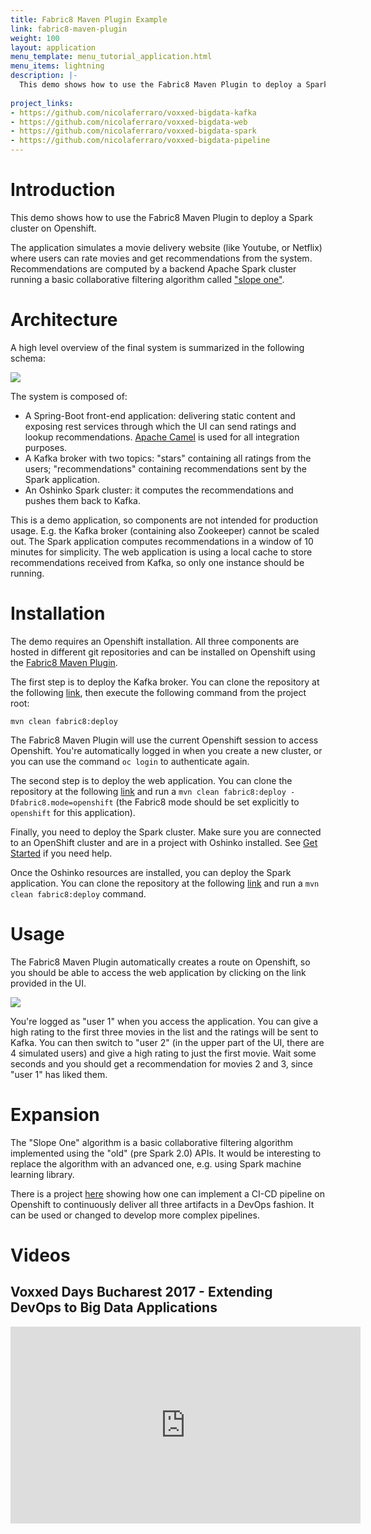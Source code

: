 ```yaml
---
title: Fabric8 Maven Plugin Example
link: fabric8-maven-plugin
weight: 100
layout: application
menu_template: menu_tutorial_application.html
menu_items: lightning
description: |-
  This demo shows how to use the Fabric8 Maven Plugin to deploy a Spark cluster on Openshift.
  
project_links:
- https://github.com/nicolaferraro/voxxed-bigdata-kafka
- https://github.com/nicolaferraro/voxxed-bigdata-web
- https://github.com/nicolaferraro/voxxed-bigdata-spark
- https://github.com/nicolaferraro/voxxed-bigdata-pipeline
---
```


<h1 id="introduction">Introduction</h1>

This demo shows how to use the Fabric8 Maven Plugin to deploy a Spark cluster on Openshift.

The application simulates a movie delivery website (like Youtube, or Netflix) where users can 
  rate movies and get recommendations from the system.
  Recommendations are computed by a backend Apache Spark cluster running a basic collaborative 
  filtering algorithm called ["slope one"](https://en.wikipedia.org/wiki/Slope_One).

<h1 id="architecture">Architecture</h1>

A high level overview of the final system is summarized in the following schema:

<img src="/assets/fabric8-maven-plugin/architecture.png" class="img-responsive">

The system is composed of:

- A Spring-Boot front-end application: delivering static content and exposing rest services through which 
 the UI can send ratings and lookup recommendations. [Apache Camel](https://camel.apache.org) is used for all integration purposes.
- A Kafka broker with two topics: "stars" containing all ratings from the users; "recommendations" containing recommendations sent by the Spark application.
- An Oshinko Spark cluster: it computes the recommendations and pushes them back to Kafka.

This is a demo application, so components are not intended for production usage. E.g. the Kafka broker (containing also Zookeeper) 
cannot be scaled out. The Spark application computes recommendations in a window of 10 minutes for simplicity.
The web application is using a local cache to store recommendations received from Kafka, so only one instance should be running.

<h1 id="installation">Installation</h1>

The demo requires an Openshift installation.
All three components are hosted in different git repositories and can be installed on Openshift using the [Fabric8 Maven Plugin](https://maven.fabric8.io/).

The first step is to deploy the Kafka broker. You can clone the repository at the following [link](https://github.com/nicolaferraro/voxxed-bigdata-kafka), 
then execute the following command from the project root:

```
mvn clean fabric8:deploy
```

The Fabric8 Maven Plugin will use the current Openshift session to access Openshift. You're automatically logged in when you create a new cluster, 
or you can use the command `oc login` to authenticate again.

The second step is to deploy the web application. You can clone the repository at the following [link](https://github.com/nicolaferraro/voxxed-bigdata-web) and run 
a `mvn clean fabric8:deploy -Dfabric8.mode=openshift` (the Fabric8 mode should be set explicitly to `openshift` for this application).

Finally, you need to deploy the Spark cluster. Make sure you are connected to an OpenShift cluster and are in 
a project with Oshinko installed. See [Get Started](/get-started) if you need help. 

Once the Oshinko resources are installed, you can deploy the Spark application. 
You can clone the repository at the following [link](https://github.com/nicolaferraro/voxxed-bigdata-spark) and run 
a `mvn clean fabric8:deploy` command.

<h1 id="usage">Usage</h1>

The Fabric8 Maven Plugin automatically creates a route on Openshift, so you should be able to access the 
web application by clicking on the link provided in the UI.

<img src="/assets/fabric8-maven-plugin/screenshot.png" class="img-responsive">

You're logged as "user 1" when you access the application. You can give a high rating to the first three movies in the list and the ratings will be 
sent to Kafka. You can then switch to "user 2" (in the upper part of the UI, there are 4 simulated users) 
and give a high rating to just the first movie. Wait some seconds and you should get a recommendation for movies 2 and 3, since "user 1" has liked them.

<h1 id="expansion">Expansion</h1>

The "Slope One" algorithm is a basic collaborative filtering algorithm implemented using the "old" (pre Spark 2.0) APIs.
It would be interesting to replace the algorithm with an advanced one, e.g. using Spark machine learning library.

There is a project [here](https://github.com/nicolaferraro/voxxed-bigdata-pipeline) showing how one can implement a CI-CD pipeline
on Openshift to continuously deliver all three artifacts in a DevOps fashion. It can be used or changed to develop more complex pipelines.

<h1 id="videos">Videos</h1>

<h2>Voxxed Days Bucharest 2017 - Extending DevOps to Big Data Applications</h2>

<iframe width="560" height="315" src="https://www.youtube.com/embed/tPsydjaPs0U" frameborder="0" allowfullscreen></iframe>
